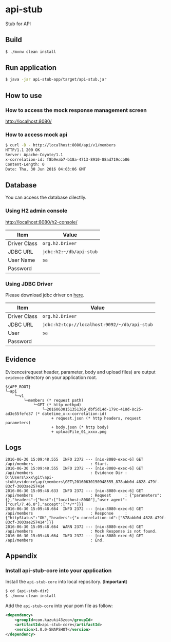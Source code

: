 # api-stub
Stub for API

## Build

```bash
$ ./mvnw clean install
```

## Run application

```bash
$ java -jar api-stub-app/target/api-stub.jar
```

## How to use

### How to access the mock response management screen

[http://localhost:8080/](http://localhost:8080/)

### How to access mock api

```bash
$ curl -D - http://localhost:8080/api/v1/members
HTTP/1.1 200 OK
Server: Apache-Coyote/1.1
x-correlation-id: f8b9eab7-b18a-4713-8910-88ad719ccb86
Content-Length: 0
Date: Thu, 30 Jun 2016 04:03:06 GMT

```

## Database

You can access the database dilectlly.

### Using H2 admin console

[http://localhost:8080/h2-console/](http://localhost:8080/h2-console/)

| Item | Value |
| ---- | ----- |
| Driver Class | `org.h2.Driver` |
| JDBC URL | `jdbc:h2:~/db/api-stub` |
| User Name | `sa` |
| Password | |

### Using JDBC Driver

Please download jdbc driver on [here](http://repo2.maven.org/maven2/com/h2database/h2/1.4.191/h2-1.4.191.jar).

| Item | Value |
| ---- | ----- |
| Driver Class | `org.h2.Driver` |
| JDBC URL | `jdbc:h2:tcp://localhost:9092/~/db/api-stub` |
| User | `sa` |
| Password | |


## Evidence

Evicence(request header, parameter, body and upload files) are output `evidence` directory on your application root.

```text
${APP_ROOT}
└─api
    └─v1
        └─members (* request path)
            └─GET (* http methpd)
                └─20160630151351369_dbf5d14d-179c-418d-8c25-ad3e55fefe37 (* datetime_x-x-correlation-id)
                    + request.json (* http headers, request parameters)
                    + body.json (* http body)
                    + uploadFile_01_xxxx.png
```

## Logs

```text
2016-06-30 15:09:48.555  INFO 2372 --- [nio-8080-exec-6] GET /api/members                         : Start.
2016-06-30 15:09:48.555  INFO 2372 --- [nio-8080-exec-6] GET /api/members                         : Evidence Dir : D:\Users\xxx\git\api-stub\evidence\api\members\GET\20160630150948555_878abb0d-4828-479f-83cf-3003ae257414
2016-06-30 15:09:48.633  INFO 2372 --- [nio-8080-exec-6] GET /api/members                         : Request      : {"parameters":{},"headers":{"host":["localhost:8080"],"user-agent":["curl/7.46.0"],"accept":["*/*"]}}
2016-06-30 15:09:48.664  INFO 2372 --- [nio-8080-exec-6] GET /api/members                         : Response     : {"httpStatus":"OK","headers":{"x-correlation-id":["878abb0d-4828-479f-83cf-3003ae257414"]}}
2016-06-30 15:09:48.664  WARN 2372 --- [nio-8080-exec-6] GET /api/members                         : Mock Response is not found.
2016-06-30 15:09:48.664  INFO 2372 --- [nio-8080-exec-6] GET /api/members                         : End.
```


## Appendix

### Install api-stub-core into your application

Install the `api-stub-core` into local repository. (**Important**)

```bash
$ cd {api-stub-dir}
$ ./mvnw clean install
```

Add the `api-stub-core` into your pom file as follow:

```xml
<dependency>
    <groupId>com.kazuki43zoo</groupId>
    <artifactId>api-stub-core</artifactId>
    <version>1.0.0-SNAPSHOT</version>
</dependency>
```


